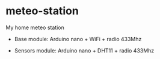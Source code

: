 # meteo-station
My home meteo station

* Base module:
Arduino nano + WiFi + radio 433Mhz

* Sensors module:
Arduino nano + DHT11 + radio 433Mhz
